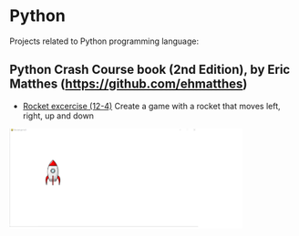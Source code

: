 # Python
Projects related to Python programming language:
## Python Crash Course book (2nd Edition), by Eric Matthes (<a href="https://github.com/ehmatthes">https://github.com/ehmatthes</a>)
* <a href="https://github.com/luisc9/Python/tree/main/python-crash-course/rocket-exercise">Rocket excercise (12-4)</a>
Create a game with a rocket that moves left, right, up and down

![](./images/rocket-game-screenshot-small.png)


